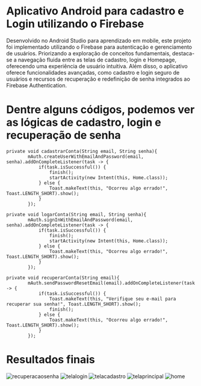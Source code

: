 # Aplicativo Android para cadastro e Login utilizando o Firebase

Desenvolvido no Android Studio para aprendizado em mobile, este projeto foi implementado utilizando o Firebase para autenticação e gerenciamento de usuários. Priorizando a exploração de conceitos fundamentais, destaca-se a navegação fluida entre as telas de cadastro, login e Homepage, oferecendo uma experiência de usuário intuitiva. Além disso, o aplicativo oferece funcionalidades avançadas, como cadastro e login seguro de usuários e recursos de recuperação e redefinição de senha integrados ao Firebase Authentication.

# Dentre alguns códigos, podemos ver as lógicas de cadastro, login e recuperação de senha

```
private void cadastrarConta(String email, String senha){
        mAuth.createUserWithEmailAndPassword(email, senha).addOnCompleteListener(task -> {
            if(task.isSuccessful()) {
                finish();
                startActivity(new Intent(this, Home.class));
            } else {
                Toast.makeText(this, "Ocorreu algo errado!", Toast.LENGTH_SHORT).show();
            }
        });

private void logarConta(String email, String senha){
        mAuth.signInWithEmailAndPassword(email, senha).addOnCompleteListener(task -> {
            if(task.isSuccessful()) {
                finish();
                startActivity(new Intent(this, Home.class));
            } else {
                Toast.makeText(this, "Ocorreu algo errado!", Toast.LENGTH_SHORT).show();
            }
        });

private void recuperarConta(String email){
        mAuth.sendPasswordResetEmail(email).addOnCompleteListener(task -> {
            if(task.isSuccessful()) {
                Toast.makeText(this, "Verifique seu e-mail para recuperar sua senha!", Toast.LENGTH_SHORT).show();
                finish();
            } else {
                Toast.makeText(this, "Ocorreu algo errado!", Toast.LENGTH_SHORT).show();
            }
        });

```

# Resultados finais
![recuperacaosenha](https://github.com/EricW900/cadastroeLogin/assets/113937150/1be686b1-3c2b-4b3f-bc36-620eafe03f57)
![telalogin](https://github.com/EricW900/cadastroeLogin/assets/113937150/ba2ea2ac-f026-4764-973c-295fa39a725d)
![telacadastro](https://github.com/EricW900/cadastroeLogin/assets/113937150/71311f93-e6d4-4ae4-a1e7-fea6ef7a223c)
![telaprincipal](https://github.com/EricW900/cadastroeLogin/assets/113937150/30c51523-d3b2-4868-80f0-56bfaf726253)
![home](https://github.com/EricW900/cadastroeLogin/assets/113937150/34486642-0b8b-45fd-9a6f-c3f4830cc0cd)
